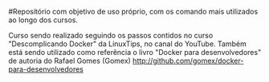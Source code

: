 #Repositório com objetivo de uso próprio, com os comando mais utilizados ao longo dos cursos.

Curso sendo realizado seguindo os passos contidos no curso "Descomplicando Docker" da LinuxTips, no canal do YouTube.
Também está sendo utilizado como referência o livro "Docker para desenvolvedores" de autoria do Rafael Gomes (Gomex) <http://github.com/gomex/docker-para-desenvolvedores>
